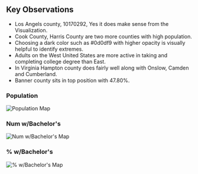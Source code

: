 ## Key Observations
* Los Angels county, 10170292, Yes it does make sense from the Visualization.
* Cook County, Harris County are two more counties with high population.
* Choosing a dark color such as #0d0df9 with higher opacity is visually helpful to identify extremes.
* Adults on the West United States are more active in taking and completing college degree than East.
* In Virginia Hampton county does fairly well along with Onslow, Camden and Cumberland.
* Banner county sits in top position with 47.80%.

### Population
![Population Map](http://www.cs.odu.edu/~rchinta/cs725/CS725-S17-ICW5/Population.png)

### Num w/Bachelor's
![Num w/Bachelor's Map](http://www.cs.odu.edu/~rchinta/cs725/CS725-S17-ICW5/Num%20wBachelor's.png)

### % w/Bachelor's
![% w/Bachelor's Map](http://www.cs.odu.edu/~rchinta/cs725/CS725-S17-ICW5/%25%20wBachelor's.png)

